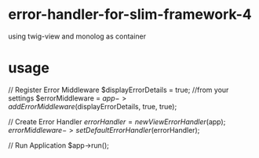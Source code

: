 # error-handler-for-slim-framework-4

using twig-view and monolog as container

# usage
// Register Error Middleware
$displayErrorDetails = true; //from your settings
$errorMiddleware = $app->addErrorMiddleware($displayErrorDetails, true, true);

// Create Error Handler
$errorHandler = new ViewErrorHandler($app);
$errorMiddleware->setDefaultErrorHandler($errorHandler);

// Run Application
$app->run();
